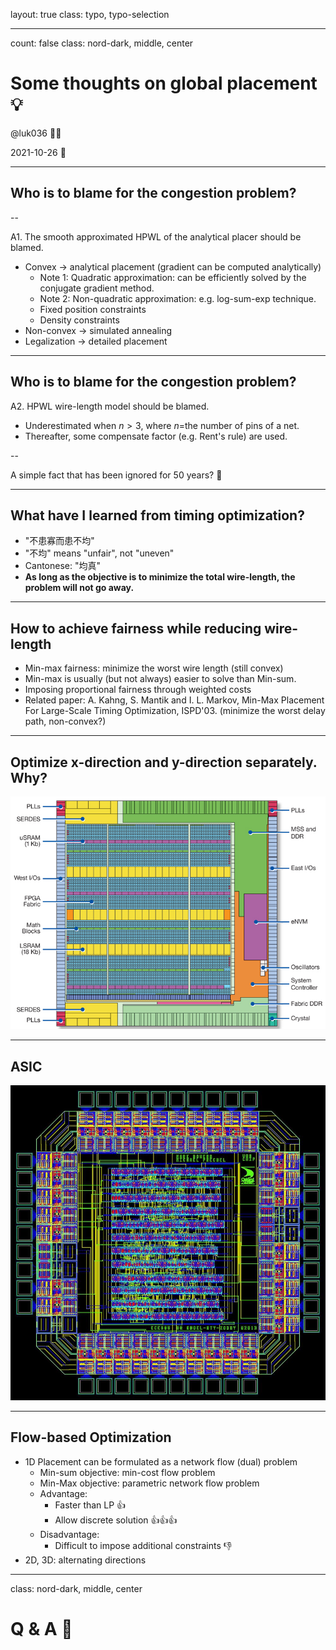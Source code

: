 layout: true
class: typo, typo-selection

---

count: false
class: nord-dark, middle, center

# Some thoughts on global placement 💡

@luk036 👨‍💻

2021-10-26 📅

---

## Who is to blame for the congestion problem?

--

A1. The smooth approximated HPWL of the analytical placer should be blamed.

- Convex → analytical placement (gradient can be computed analytically)
  - Note 1: Quadratic approximation: can be efficiently solved by the conjugate gradient method.
  - Note 2: Non-quadratic approximation: e.g. log-sum-exp technique.
  - Fixed position constraints
  - Density constraints
- Non-convex → simulated annealing
- Legalization → detailed placement

---

## Who is to blame for the congestion problem?

A2. HPWL wire-length model should be blamed.

- Underestimated when $n>3$, where $n$=the number of pins of a net.
- Thereafter, some compensate factor (e.g. Rent's rule) are used.

--

A simple fact that has been ignored for 50 years? 🤔

---

## What have I learned from timing optimization?

- "不患寡而患不均"
- "不均" means "unfair", not "uneven"
- Cantonese: "均真"
- **As long as the objective is to minimize the total wire-length, the problem will not go away.**

---

## How to achieve fairness while reducing wire-length

- Min-max fairness: minimize the worst wire length (still convex)
- Min-max is usually (but not always) easier to solve than Min-sum.
- Imposing proportional fairness through weighted costs
- Related paper:
  A. Kahng, S. Mantik and I. L. Markov, Min-Max Placement For Large-Scale Timing Optimization, ISPD'03. (minimize the worst delay path, non-convex?)

---

## Optimize x-direction and y-direction separately. Why?

![image](R-C.jpeg)

---

## ASIC

![image](download.jpeg)

---

## Flow-based Optimization

- 1D Placement can be formulated as a network flow (dual) problem
  - Min-sum objective: min-cost flow problem
  - Min-Max objective: parametric network flow problem
  - Advantage:
    - Faster than LP 👍
    - Allow discrete solution 👍👍👍
  - Disadvantage:
    - Difficult to impose additional constraints 👎
- 2D, 3D: alternating directions

---

class: nord-dark, middle, center

# Q & A️ 🙋
